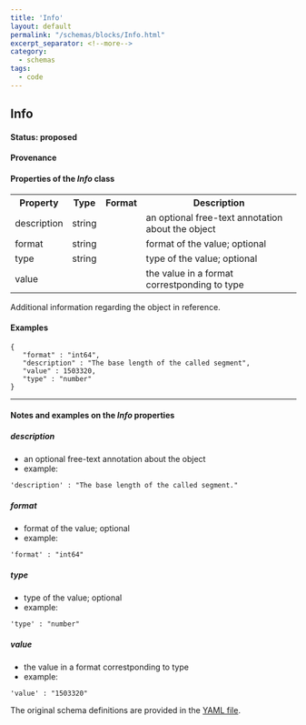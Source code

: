 ```yaml
---
title: 'Info'
layout: default
permalink: "/schemas/blocks/Info.html"
excerpt_separator: <!--more-->
category:
  - schemas
tags:
  - code
---
```

## Info


#### Status: __proposed__

<!--more-->



#### Provenance  
  
<h4>Properties of the <i>Info</i> class</h4>

<table>
  <tr>
    <th>Property</th>
    <th>Type</th>
    <th>Format</th>
    <th>Description</th>
  </tr>
  <tr>
    <td>description</td>
    <td>string</td>
    <td></td>
    <td>an optional free-text annotation about the object</td>
  </tr>
  <tr>
    <td>format</td>
    <td>string</td>
    <td></td>
    <td>format of the value; optional</td>
  </tr>
  <tr>
    <td>type</td>
    <td>string</td>
    <td></td>
    <td>type of the value; optional</td>
  </tr>
  <tr>
    <td>value</td>
    <td></td>
    <td></td>
    <td>the value in a format correstponding to type</td>
  </tr>

</table>Additional information regarding the object in reference.



#### Examples

```
{
   "format" : "int64",
   "description" : "The base length of the called segment",
   "value" : 1503320,
   "type" : "number"
}
```
--------------------------------------------------------------------------------

<h4>Notes and examples on the <i>Info</i> properties</h4>

##### description

* an optional free-text annotation about the object
* example:

```
'description' : "The base length of the called segment."
```

##### format

* format of the value; optional
* example:

```
'format' : "int64"
```

##### type

* type of the value; optional
* example:

```
'type' : "number"
```

##### value

* the value in a format correstponding to type
* example:

```
'value' : "1503320"
```
  
The original schema definitions are provided in the [YAML file](https://github.com/ga4gh-schemablocks/blocks/blob/master/src/yaml/info.yaml).
